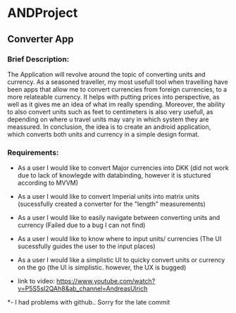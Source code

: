 # ANDProject
## Converter App

### Brief Description:
The Application will revolve around the topic of converting units and currency. As a seasoned traveller, my most usefull tool when travelling have been apps
that allow me to convert currencies from foreign currencies, to a more relateable currency. It helps with putting prices into perspective, as well as it gives
me an idea of what im really spending. Moreover, the ability to also convert units such as feet to centimeters is also very usefull, as depending on where u travel
units may vary in which system they are meassured. In conclusion, the idea is to create an android application, which converts both units and currency in a simple design format. 


### Requirements:

* As a user I would like to convert Major currencies into DKK (did not work due to lack of knowlegde with databinding, however it is stuctured according to MVVM)
* As a user I would like to convert Imperial units into matrix units (sucessfully created a converter for the "length" measurements)
* As a user I would like to easily navigate between converting units and currency (Failed due to a bug I can not find)
* As a user I would like to know where to input units/ currencies  (The UI sucessfully guides the user to the input places)
* As a user I would like a simplistic UI to quicky convert units or currency on the go (the UI is simplistic. however, the UX is bugged)

* link to video: https://www.youtube.com/watch?v=P5S5sI2QAh8&ab_channel=AndreasUlrich

*- I had problems with github.. Sorry for the late commit
